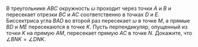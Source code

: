 В треугольнике $ABC$ окружность $\omega$ проходит через точки $A$ и $B$ и пересекает отрезки $BC$ и $AC$ соответственно в точках $D$ и $E$. Биссектриса угла $BAD$ во второй раз пересекает $\omega$ в точке $M$, а прямые $BD$ и $ME$ пересекаются в точке $K$. Пусть перпендикуляр, опущенный из точки $K$ на прямую $AM$, пересекает прямую $AC$ в точке $N$. Докажите, что $\angle BNK=\angle DNK$.
